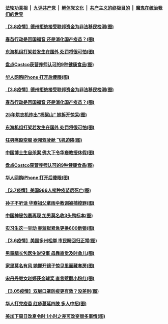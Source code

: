 ####  [法轮功真相](../../../../basic/blob/master/README.md?t=03090932) &nbsp;|&nbsp; [九评共产党](../../../../9ping.md/blob/master/README.md?t=03090932) &nbsp;|&nbsp; [解体党文化](../../../../jtdwh.md/blob/master/README.md?t=03090932)  &nbsp;|&nbsp; [共产主义的终极目的](../../../../gczydzjmd.md/blob/master/README.md?t=03090932) &nbsp;|&nbsp; [魔鬼在统治我们的世界](../../../../mgztzwmdsj.md/blob/master/README.md?t=03090932) 

#### [【3.8疫情】德州拒绝接受联邦资金为非法移民检测(图)](../pages/p3/964939.md?t=03090932) 

#### [春苗行动是回国福音 还是消化国产疫苗？(图)](../pages/p3/964928.md?t=03090932) 

#### [东海机组打架若发生在国外 处罚将很可怕(图)](../pages/p3/964908.md?t=03090932) 

#### [盘点Costco获营养师认可的9种健康食品(图)](../pages/p3/964837.md?t=03090932) 


#### [华人网购iPhone 打开后傻眼(图)](../pages/p3/964818.md?t=03090932) 

#### [【3.8疫情】德州拒绝接受联邦资金为非法移民检测(图)](../pages/p3/964939.md?t=03090932) 

#### [春苗行动是回国福音 还是消化国产疫苗？(图)](../pages/p3/964928.md?t=03090932) 

#### [25年烘衣机炸出“棉絮山” 她拆开惊呆(图)](../pages/p3/964925.md?t=03090932) 

#### [东海机组打架若发生在国外 处罚将很可怕(图)](../pages/p3/964908.md?t=03090932) 

#### [狂男痛殴空服 欲闯驾驶舱 飞机迫降(图)](../pages/p3/964891.md?t=03090932) 

#### [中国博士生自杀案 佛大下令华裔教授休假(图)](../pages/p3/964853.md?t=03090932) 

#### [盘点Costco获营养师认可的9种健康食品(图)](../pages/p3/964837.md?t=03090932) 


#### [华人网购iPhone 打开后傻眼(图)](../pages/p3/964818.md?t=03090932) 

#### [【3.7疫情】美国966人接种疫苗后死亡(图)](../pages/p3/964815.md?t=03090932) 

#### [孙子不听话 华裔祖父拿雨伞教训被捕控罪(图)](../pages/p3/964766.md?t=03090932) 

#### [中国神秘包裹再现 加男莫名收3头鸭标本(图)](../pages/p3/964765.md?t=03090932) 

#### [实习生这一举动 害监狱紧急更换600新锁(图)](../pages/p3/964762.md?t=03090932) 

#### [【3.6疫情】美国多州松绑 市民盼回归正常(图)](../pages/p3/964728.md?t=03090932) 

#### [男童腿长包医生说没事 母靠直觉及时救儿(图)](../pages/p3/964721.md?t=03090932) 

#### [家里莫名有风 她挪开镜子惊见里面藏套房(图)](../pages/p3/964669.md?t=03090932) 

#### [宋丹丹继女赵婷获金球奖 直言惹翻小粉红(图)](../pages/p3/964648.md?t=03090932) 

#### [【3.05疫情】双层口罩防疫更有效？没差别(图)](../pages/p3/964631.md?t=03090932) 

#### [华人打完疫苗 红疹蔓延四肢 多人中招(图)](../pages/p3/964610.md?t=03090932) 

#### [美加下周日改夏令时 1小时之差可改变很多事情(图)](../pages/p3/964625.md?t=03090932) 

